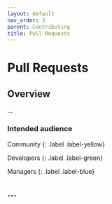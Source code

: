 ```yaml
---
layout: default
nav_order: 3
parent: Contributing
title: Pull Requests
---
```


# Pull Requests

## Overview

...

### Intended audience

Community
{: .label .label-yellow}

Developers
{: .label .label-green}

Managers
{: .label .label-blue}

## ...
